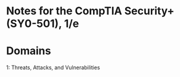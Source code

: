# Notes for the CompTIA Security+ (SY0-501), 1/e

# Domains
1: Threats, Attacks, and Vulnerabilities
